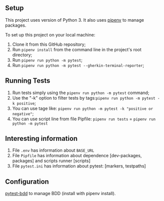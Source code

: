 ## Setup
This project uses version of Python 3.
It also uses [pipenv](https://pipenv.readthedocs.io/) to manage packages.

To set up this project on your local machine:
1. Clone it from this GitHub repository;
2. Run `pipenv install` from the command line in the project's root directory;
3. Run `pipenv run python -m pytest`;
3. Run `pipenv run python -m pytest --gherkin-terminal-reporter`;


## Running Tests
1. Run tests simply using the `pipenv run python -m pytest` command;
2. Use the "-k" option to filter tests by tags:`pipenv run python -m pytest -k positive`;
3. You can use tage like: `pipenv run python -m pytest -k "positive or negative"`;
4. You can use script line from file Pipfile: `pipenv run tests` = `pipenv run python -m pytest`


## Interesting information
1. File `.env` has information about `BASE_URL`
2. File `Pipfile` has information about dependence [dev-packages, packages] and scripts runner [scripts]
3. File `pytest.ini` has information about pytest: [markers, testpaths]


## Configuration
[pytest-bdd](https://pytest-bdd.readthedocs.io/) to manage BDD (install with pipenv install).